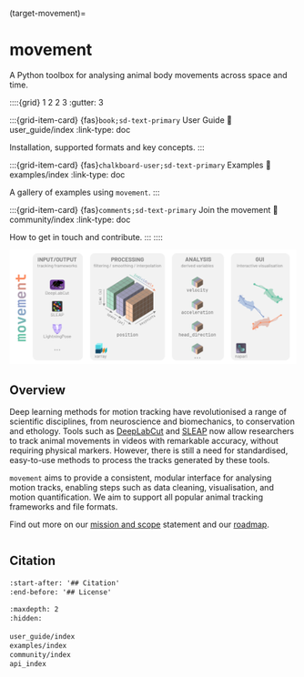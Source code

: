 (target-movement)=
# movement

A Python toolbox for analysing animal body movements across space and time.

::::{grid} 1 2 2 3
:gutter: 3

:::{grid-item-card} {fas}`book;sd-text-primary` User Guide
:link: user_guide/index
:link-type: doc

Installation, supported formats and key concepts.
:::

:::{grid-item-card} {fas}`chalkboard-user;sd-text-primary` Examples
:link: examples/index
:link-type: doc

A gallery of examples using `movement`.
:::

:::{grid-item-card} {fas}`comments;sd-text-primary` Join the movement
:link: community/index
:link-type: doc

How to get in touch and contribute.
:::
::::

![](_static/movement_overview.png)

## Overview

Deep learning methods for motion tracking have revolutionised a range of
scientific disciplines, from neuroscience and biomechanics, to conservation
and ethology. Tools such as [DeepLabCut](dlc:) and [SLEAP](sleap:)
now allow researchers to track animal movements
in videos with remarkable accuracy, without requiring physical markers.
However, there is still a need for standardised, easy-to-use methods
to process the tracks generated by these tools.

`movement` aims to provide a consistent, modular interface for analysing
motion tracks, enabling steps such as data cleaning, visualisation,
and motion quantification. We aim to support all popular animal tracking
frameworks and file formats.

Find out more on our [mission and scope](target-mission) statement and our [roadmap](target-roadmaps).

```{include} /snippets/admonitions.md
```

## Citation
```{include} ../../README.md
:start-after: '## Citation'
:end-before: '## License'
```

```{toctree}
:maxdepth: 2
:hidden:

user_guide/index
examples/index
community/index
api_index
```
